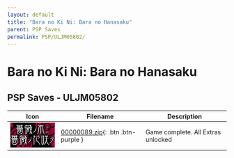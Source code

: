 ```yaml
---
layout: default
title: "Bara no Ki Ni: Bara no Hanasaku"
parent: PSP Saves
permalink: PSP/ULJM05802/
---
```

# Bara no Ki Ni: Bara no Hanasaku

## PSP Saves - ULJM05802

| Icon | Filename | Description |
|------|----------|-------------|
| ![Bara no Ki Ni: Bara no Hanasaku](ICON0.PNG) | [00000089.zip](00000089.zip){: .btn .btn-purple } | Game complete. All Extras unlocked |
